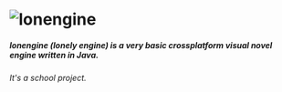 # ![lonengine](https://raw.githubusercontent.com/ok2094/lonengine/master/resources/logo.png)
##### lonengine (lonely engine) is a very basic crossplatform visual novel engine written in Java.
###### It's a school project.